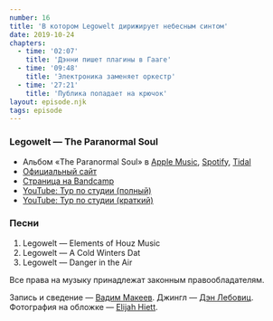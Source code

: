 ```yaml
---
number: 16
title: 'В котором Legowelt дирижирует небесным синтом'
date: 2019-10-24
chapters:
  - time: '02:07'
    title: 'Дэнни пишет плагины в Гааге'
  - time: '09:48'
    title: 'Электроника заменяет оркестр'
  - time: '27:21'
    title: 'Публика попадает на крючок'
layout: episode.njk
tags: episode
---
```


### Legowelt — The Paranormal Soul

- Альбом «The Paranormal Soul» в
  [Apple Music](https://music.apple.com/album/575985527),
  [Spotify](https://open.spotify.com/album/2vvFKNjRNW2823rgZdKyeE),
  [Tidal](https://tidal.com/album/17875254)
- [Официальный сайт](http://legowelt.org/drawings/)
- [Страница на Bandcamp](https://legowelt.bandcamp.com/)
- [YouTube: Тур по студии (полный)](https://youtu.be/9eigT6DvHJo)
- [YouTube: Тур по студии (краткий)](https://youtu.be/fyMZ2vV0zqg)

### Песни

1. Legowelt — Elements of Houz Music
2. Legowelt — A Cold Winters Dat
3. Legowelt — Danger in the Air

Все права на музыку принадлежат законным правообладателям.

Запись и сведение — [Вадим Макеев](https://twitter.com/pepelsbey).
Джингл — [Дэн Лебовиц](https://www.youtube.com/channel/UC38A5qHrlc_Zgua7vL4b96w).
Фотография на обложке — [Elijah Hiett](https://unsplash.com/photos/u5WwCKRHbwU).
